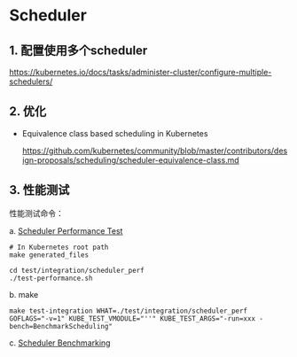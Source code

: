 # Scheduler

## 1. 配置使用多个scheduler

https://kubernetes.io/docs/tasks/administer-cluster/configure-multiple-schedulers/

## 2. 优化

- Equivalence class based scheduling in Kubernetes

  https://github.com/kubernetes/community/blob/master/contributors/design-proposals/scheduling/scheduler-equivalence-class.md

## 3. 性能测试

性能测试命令：

a. [Scheduler Performance Test](https://github.com/kubernetes/kubernetes/tree/master/test/integration/scheduler_perf)

```
# In Kubernetes root path
make generated_files

cd test/integration/scheduler_perf
./test-performance.sh
```

b. make

```
make test-integration WHAT=./test/integration/scheduler_perf GOFLAGS="-v=1" KUBE_TEST_VMODULE="''" KUBE_TEST_ARGS="-run=xxx -bench=BenchmarkScheduling"
```

c. [Scheduler Benchmarking](https://github.com/kubernetes/community/blob/master/contributors/devel/sig-scheduling/scheduler_benchmarking.md)